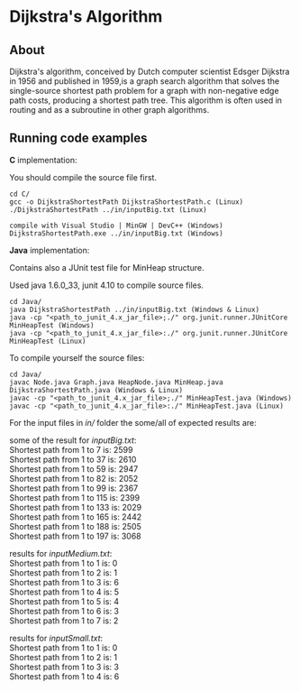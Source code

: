 Dijkstra's Algorithm
===================

About
------------
Dijkstra's algorithm, conceived by Dutch computer scientist Edsger Dijkstra in 1956 
and published in 1959,is a graph search algorithm that solves the single-source 
shortest path problem for a graph with non-negative edge path costs, producing 
a shortest path tree. This algorithm is often used in routing and as a 
subroutine in other graph algorithms.

Running code examples
------------
**C** implementation:

You should compile the source file first.

    cd C/
    gcc -o DijkstraShortestPath DijkstraShortestPath.c (Linux)
    ./DijkstraShortestPath ../in/inputBig.txt (Linux)
    
    compile with Visual Studio | MinGW | DevC++ (Windows)
    DijkstraShortestPath.exe ../in/inputBig.txt (Windows)

**Java** implementation:

Contains also a JUnit test file for MinHeap structure.

Used java 1.6.0_33, junit 4.10 to compile source files.

    cd Java/
    java DijkstraShortestPath ../in/inputBig.txt (Windows & Linux)
    java -cp "<path_to_junit_4.x_jar_file>;./" org.junit.runner.JUnitCore MinHeapTest (Windows)
    java -cp "<path_to_junit_4.x_jar_file>:./" org.junit.runner.JUnitCore MinHeapTest (Linux)

To compile yourself the source files:

    cd Java/
    javac Node.java Graph.java HeapNode.java MinHeap.java DijkstraShortestPath.java (Windows & Linux)
    javac -cp "<path_to_junit_4.x_jar_file>;./" MinHeapTest.java (Windows)
    javac -cp "<path_to_junit_4.x_jar_file>:./" MinHeapTest.java (Linux)

For the input files in *in/* folder the some/all of expected results are: 

some of the result for *inputBig.txt*:  
Shortest path from 1 to 7 is: 2599  
Shortest path from 1 to 37 is: 2610  
Shortest path from 1 to 59 is: 2947  
Shortest path from 1 to 82 is: 2052  
Shortest path from 1 to 99 is: 2367  
Shortest path from 1 to 115 is: 2399  
Shortest path from 1 to 133 is: 2029  
Shortest path from 1 to 165 is: 2442  
Shortest path from 1 to 188 is: 2505  
Shortest path from 1 to 197 is: 3068  

results for *inputMedium.txt*:  
Shortest path from 1 to 1 is: 0  
Shortest path from 1 to 2 is: 1  
Shortest path from 1 to 3 is: 6  
Shortest path from 1 to 4 is: 5  
Shortest path from 1 to 5 is: 4  
Shortest path from 1 to 6 is: 3  
Shortest path from 1 to 7 is: 2  

results for *inputSmall.txt*:  
Shortest path from 1 to 1 is: 0  
Shortest path from 1 to 2 is: 1  
Shortest path from 1 to 3 is: 3  
Shortest path from 1 to 4 is: 6  
